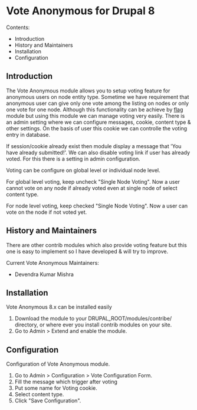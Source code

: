 Vote Anonymous for Drupal 8
=================

Contents:
 * Introduction
 * History and Maintainers
 * Installation
 * Configuration

Introduction
------------

The Vote Anonymous module allows you to setup voting feature for anonymous users on
node entity type. Sometime we have requirement that anonymous user can give only one vote among the listing on nodes or only one vote for one node. Although this functionality can be achieve by <a href="https://www.drupal.org/project/flag">flag</a> module but using this module we can manage voting very easily. There is an admin setting where we can configure messages, cookie, content type & other settings. On the basis of user this cookie we can controlle the voting entry in database.

If session/cookie already exist then module display a message that 'You have already submitted!'. We can also disable voting link if user has already voted. For this there is a setting in admin configuration.

Voting can be configure on global level or individual node level. 

For global level voting, keep uncheck "Single Node Voting". Now a user cannot vote on any node if already voted even at single node of select content type.

For node level voting, keep checked "Single Node Voting". Now a user can vote on the node if not voted yet.

History and Maintainers
-----------------------

There are other contrib modules which also provide voting feature but this one is easy to implement so I have developed & will try to improve.

Current Vote Anonymous Maintainers:
 * Devendra Kumar Mishra

Installation
------------

Vote Anonymous 8.x can be installed easily

1. Download the module to your DRUPAL_ROOT/modules/contribe/ directory, or where ever you
install contrib modules on your site.
2. Go to Admin > Extend and enable the module.

Configuration
-------------

Configuration of Vote Anonymous module.

1. Go to Admin > Configuration > Vote Configuration Form.
2. Fill the message which trigger after voting
3. Put some name for Voting cookie.
4. Select content type.
5. Click "Save Configuration".
